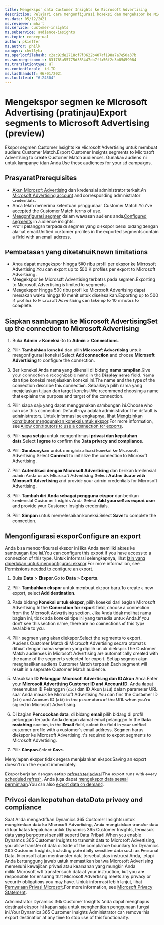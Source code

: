 ```yaml
---
title: Mengekspor data Customer Insights ke Microsoft Advertising
description: Pelajari cara mengonfigurasi koneksi dan mengekspor ke Microsoft Advertising.
ms.date: 05/12/2021
ms.reviewer: mhart
ms.service: customer-insights
ms.subservice: audience-insights
ms.topic: conceptual
author: pkieffer
ms.author: philk
manager: shellyha
ms.openlocfilehash: c2ac92de2718cf7f0622b407bf198a7a7e50a37b
ms.sourcegitcommit: 831765a55775d358447cb7ffa56f2c3b85459084
ms.translationtype: HT
ms.contentlocale: id-ID
ms.lasthandoff: 06/01/2021
ms.locfileid: "6124504"
---
```

# <a name="export-segments-to-microsoft-advertising-preview"></a><span data-ttu-id="3c729-103">Mengekspor segmen ke Microsoft Advertising (pratinjau)</span><span class="sxs-lookup"><span data-stu-id="3c729-103">Export segments to Microsoft Advertising (preview)</span></span>

<span data-ttu-id="3c729-104">Ekspor segmen Customer Insights ke Microsoft Advertising untuk membuat audiens Customer Match.</span><span class="sxs-lookup"><span data-stu-id="3c729-104">Export Customer Insights segments to Microsoft Advertising to create Customer Match audiences.</span></span> <span data-ttu-id="3c729-105">Gunakan audiens ini untuk kampanye iklan Anda.</span><span class="sxs-lookup"><span data-stu-id="3c729-105">Use these audiences for your ad campaigns.</span></span>

## <a name="prerequisites"></a><span data-ttu-id="3c729-106">Prasyarat</span><span class="sxs-lookup"><span data-stu-id="3c729-106">Prerequisites</span></span>

-   <span data-ttu-id="3c729-107">[Akun Microsoft Advertising](https://ads.microsoft.com/) dan kredensial administrator terkait.</span><span class="sxs-lookup"><span data-stu-id="3c729-107">An [Microsoft Advertising account](https://ads.microsoft.com/) and corresponding administrator credentials.</span></span>
-   <span data-ttu-id="3c729-108">Anda telah menerima ketentuan penggunaan Customer Match.</span><span class="sxs-lookup"><span data-stu-id="3c729-108">You've accepted the Customer Match terms of use.</span></span> 
-   <span data-ttu-id="3c729-109">[Mengonfigurasi segmen](segments.md) dalam wawasan audiens anda.</span><span class="sxs-lookup"><span data-stu-id="3c729-109">[Configured segments](segments.md) in audience insights.</span></span>
-   <span data-ttu-id="3c729-110">Profil pelanggan terpadu di segmen yang diekspor berisi bidang dengan alamat email.</span><span class="sxs-lookup"><span data-stu-id="3c729-110">Unified customer profiles in the exported segments contain a field with an email address.</span></span>

## <a name="known-limitations"></a><span data-ttu-id="3c729-111">Pembatasan yang diketahui</span><span class="sxs-lookup"><span data-stu-id="3c729-111">Known limitations</span></span>

- <span data-ttu-id="3c729-112">Anda dapat mengekspor hingga 500 ribu profil per ekspor ke Microsoft Advertising.</span><span class="sxs-lookup"><span data-stu-id="3c729-112">You can export up to 500 K profiles per export to Microsoft Advertising.</span></span>
- <span data-ttu-id="3c729-113">Mengekspor ke Microsoft Advertising terbatas pada segmen.</span><span class="sxs-lookup"><span data-stu-id="3c729-113">Exporting to Microsoft Advertising is limited to segments.</span></span>
- <span data-ttu-id="3c729-114">Mengekspor hingga 500 ribu profil ke Microsoft Advertising dapat memakan waktu hingga 10 menit untuk diselesaikan.</span><span class="sxs-lookup"><span data-stu-id="3c729-114">Exporting up to 500 K profiles to Microsoft Advertising can take up to 10 minutes to complete.</span></span> 


## <a name="set-up-the-connection-to-microsoft-advertising"></a><span data-ttu-id="3c729-115">Siapkan sambungan ke Microsoft Advertising</span><span class="sxs-lookup"><span data-stu-id="3c729-115">Set up the connection to Microsoft Advertising</span></span>

1. <span data-ttu-id="3c729-116">Buka **Admin** > **Koneksi**.</span><span class="sxs-lookup"><span data-stu-id="3c729-116">Go to **Admin** > **Connections**.</span></span>

1. <span data-ttu-id="3c729-117">Pilih **Tambahkan koneksi** dan pilih **Microsoft Advertising** untuk mengonfigurasi koneksi.</span><span class="sxs-lookup"><span data-stu-id="3c729-117">Select **Add connection** and choose **Microsoft Advertising** to configure the connection.</span></span>

1. <span data-ttu-id="3c729-118">Beri koneksi Anda nama yang dikenali di bidang **nama tampilan**.</span><span class="sxs-lookup"><span data-stu-id="3c729-118">Give your connection a recognizable name in the **Display name** field.</span></span> <span data-ttu-id="3c729-119">Nama dan tipe koneksi menjelaskan koneksi ini.</span><span class="sxs-lookup"><span data-stu-id="3c729-119">The name and the type of the connection describe this connection.</span></span> <span data-ttu-id="3c729-120">Sebaiknya pilih nama yang menjelaskan tujuan dan target koneksi.</span><span class="sxs-lookup"><span data-stu-id="3c729-120">We recommend choosing a name that explains the purpose and target of the connection.</span></span>

1. <span data-ttu-id="3c729-121">Pilih siapa saja yang dapat menggunakan sambungan ini.</span><span class="sxs-lookup"><span data-stu-id="3c729-121">Choose who can use this connection.</span></span> <span data-ttu-id="3c729-122">Default-nya adalah administrator.</span><span class="sxs-lookup"><span data-stu-id="3c729-122">The default is administrators.</span></span> <span data-ttu-id="3c729-123">Untuk informasi selengkapnya, lihat [Mengizinkan kontributor menggunakan koneksi untuk ekspor](connections.md#allow-contributors-to-use-a-connection-for-exports).</span><span class="sxs-lookup"><span data-stu-id="3c729-123">For more information, see [Allow contributors to use a connection for exports](connections.md#allow-contributors-to-use-a-connection-for-exports).</span></span>

1. <span data-ttu-id="3c729-124">Pilih **saya setuju** untuk mengonfirmasi **privasi dan kepatuhan data**.</span><span class="sxs-lookup"><span data-stu-id="3c729-124">Select **I agree** to confirm the **Data privacy and compliance**.</span></span>

1. <span data-ttu-id="3c729-125">Pilih **Sambungkan** untuk menginisialisasi koneksi ke Microsoft Advertising.</span><span class="sxs-lookup"><span data-stu-id="3c729-125">Select **Connect** to initialize the connection to Microsoft Advertising.</span></span>

1. <span data-ttu-id="3c729-126">Pilih **Autentikasi dengan Microsoft Advertising** dan berikan kredensial admin Anda untuk Microsoft Advertising.</span><span class="sxs-lookup"><span data-stu-id="3c729-126">Select **Authenticate with Microsoft Advertising** and provide your admin credentials for Microsoft Advertising.</span></span>

1. <span data-ttu-id="3c729-127">Pilih **Tambah diri Anda sebagai pengguna ekspor** dan berikan kredensial Customer Insights Anda.</span><span class="sxs-lookup"><span data-stu-id="3c729-127">Select **Add yourself as export user** and provide your Customer Insights credentials.</span></span>

1. <span data-ttu-id="3c729-128">Pilih **Simpan** untuk menyelesaikan koneksi.</span><span class="sxs-lookup"><span data-stu-id="3c729-128">Select **Save** to complete the connection.</span></span>

## <a name="configure-an-export"></a><span data-ttu-id="3c729-129">Mengonfigurasi ekspor</span><span class="sxs-lookup"><span data-stu-id="3c729-129">Configure an export</span></span>

<span data-ttu-id="3c729-130">Anda bisa mengonfigurasi ekspor ini jika Anda memiliki akses ke sambungan tipe ini.</span><span class="sxs-lookup"><span data-stu-id="3c729-130">You can configure this export if you have access to a connection of this type.</span></span> <span data-ttu-id="3c729-131">Untuk informasi selengkapnya, lihat [Izin yang diperlukan untuk mengonfigurasi ekspor](export-destinations.md#set-up-a-new-export).</span><span class="sxs-lookup"><span data-stu-id="3c729-131">For more information, see [Permissions needed to configure an export](export-destinations.md#set-up-a-new-export).</span></span>

1. <span data-ttu-id="3c729-132">Buka **Data** > **Ekspor**.</span><span class="sxs-lookup"><span data-stu-id="3c729-132">Go to **Data** > **Exports**.</span></span>

1. <span data-ttu-id="3c729-133">Pilih **Tambahkan ekspor** untuk membuat ekspor baru.</span><span class="sxs-lookup"><span data-stu-id="3c729-133">To create a new export, select **Add destination**.</span></span>

1. <span data-ttu-id="3c729-134">Pada bidang **Koneksi untuk ekspor**, pilih koneksi dari bagian Microsoft Advertising.</span><span class="sxs-lookup"><span data-stu-id="3c729-134">In the **Connection for export** field, choose a connection from the Microsoft Advertising section.</span></span> <span data-ttu-id="3c729-135">Jika Anda tidak melihat nama bagian ini, tidak ada koneksi tipe ini yang tersedia untuk Anda.</span><span class="sxs-lookup"><span data-stu-id="3c729-135">If you don't see this section name, there are no connections of this type available to you.</span></span>

1. <span data-ttu-id="3c729-136">Pilih segmen yang akan diekspor.</span><span class="sxs-lookup"><span data-stu-id="3c729-136">Select the segments to export.</span></span> <span data-ttu-id="3c729-137">Audiens Customer Match di Microsoft Advertising secara otomatis dibuat dengan nama segmen yang dipilih untuk diekspor.</span><span class="sxs-lookup"><span data-stu-id="3c729-137">The Customer Match audiences in Microsoft Advertising are automatically created with the name of the segments selected for export.</span></span> <span data-ttu-id="3c729-138">Setiap segmen akan menghasilkan audiens Customer Match terpisah.</span><span class="sxs-lookup"><span data-stu-id="3c729-138">Each segment will result in a separate Customer Match audience.</span></span> 

1. <span data-ttu-id="3c729-139">Masukkan **ID Pelanggan Microsoft Advertising dan ID Akun** Anda.</span><span class="sxs-lookup"><span data-stu-id="3c729-139">Enter your **Microsoft Advertising Customer ID and Account ID**.</span></span> <span data-ttu-id="3c729-140">Anda dapat menemukan ID Pelanggan (`cid`) dan ID Akun (`aid`) dalam parameter URL saat Anda masuk ke Microsoft Advertising.</span><span class="sxs-lookup"><span data-stu-id="3c729-140">You can find the Customer ID (`cid`) and Account ID (`aid`) in the parameters of the URL when you're signed in Microsoft Advertising.</span></span>

1. <span data-ttu-id="3c729-141">Di bagian **Pencocokan data**, di bidang **email** pilih bidang di profil pelanggan terpadu Anda dengan alamat email pelanggan.</span><span class="sxs-lookup"><span data-stu-id="3c729-141">In the **Data matching** section, in the **Email** field, select the field in your unified customer profile with a customer's email address.</span></span> <span data-ttu-id="3c729-142">Segmen harus diekspor ke Microsoft Advertising.</span><span class="sxs-lookup"><span data-stu-id="3c729-142">It's required to export segments to Microsoft Advertising.</span></span>

1. <span data-ttu-id="3c729-143">Pilih **Simpan**.</span><span class="sxs-lookup"><span data-stu-id="3c729-143">Select **Save**.</span></span>

<span data-ttu-id="3c729-144">Menyimpan ekspor tidak segera menjalankan ekspor.</span><span class="sxs-lookup"><span data-stu-id="3c729-144">Saving an export doesn't run the export immediately.</span></span>

<span data-ttu-id="3c729-145">Ekspor berjalan dengan setiap [refresh terjadwal](system.md#schedule-tab).</span><span class="sxs-lookup"><span data-stu-id="3c729-145">The export runs with every [scheduled refresh](system.md#schedule-tab).</span></span> <span data-ttu-id="3c729-146">Anda juga dapat [mengekspor data sesuai permintaan](export-destinations.md#run-exports-on-demand).</span><span class="sxs-lookup"><span data-stu-id="3c729-146">You can also [export data on demand](export-destinations.md#run-exports-on-demand).</span></span> 


## <a name="data-privacy-and-compliance"></a><span data-ttu-id="3c729-147">Privasi dan kepatuhan data</span><span class="sxs-lookup"><span data-stu-id="3c729-147">Data privacy and compliance</span></span>

<span data-ttu-id="3c729-148">Saat Anda mengaktifkan Dynamics 365 Customer Insights untuk mengirimkan data ke Microsoft Advertising, Anda mengizinkan transfer data di luar batas kepatuhan untuk Dynamics 365 Customer Insights, termasuk data yang berpotensi sensitif seperti Data Pribadi.</span><span class="sxs-lookup"><span data-stu-id="3c729-148">When you enable Dynamics 365 Customer Insights to transmit data to Microsoft Advertising, you allow transfer of data outside of the compliance boundary for Dynamics 365 Customer Insights, including potentially sensitive data such as Personal Data.</span></span> <span data-ttu-id="3c729-149">Microsoft akan mentransfer data tersebut atas instruksi Anda, tetapi Anda bertanggung jawab untuk memastikan bahwa Microsoft Advertising memenuhi kewajiban privasi atau keamanan yang mungkin Anda miliki.</span><span class="sxs-lookup"><span data-stu-id="3c729-149">Microsoft will transfer such data at your instruction, but you are responsible for ensuring that Microsoft Advertising meets any privacy or security obligations you may have.</span></span> <span data-ttu-id="3c729-150">Untuk informasi lebih lanjut, lihat [Pernyataan Privasi Microsoft](https://go.microsoft.com/fwlink/?linkid=396732).</span><span class="sxs-lookup"><span data-stu-id="3c729-150">For more information, see [Microsoft Privacy Statement](https://go.microsoft.com/fwlink/?linkid=396732).</span></span>

<span data-ttu-id="3c729-151">Administrator Dynamics 365 Customer Insights Anda dapat menghapus destinasi ekspor ini kapan saja untuk menghentikan penggunaan fungsi ini.</span><span class="sxs-lookup"><span data-stu-id="3c729-151">Your Dynamics 365 Customer Insights Administrator can remove this export destination at any time to stop use of this functionality.</span></span>
